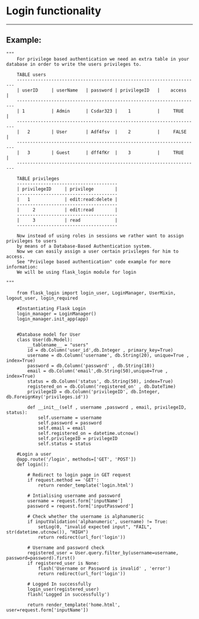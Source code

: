 # Login functionality
-------

## Example:


    """
        For privilege based authentication we need an extra table in your database in order to write the users privileges to.

        TABLE users
        ---------------------------------------------------------------------
        | userID     | userName   | password | privilegeID   |    access	| 
        ---------------------------------------------------------------------   
        | 1	         | Admin	  | Csdar323 |	  1		     | 	   TRUE		|
        ---------------------------------------------------------------------   	
        |	2	     | User		  | Adf4fsv  |	  2		     |	   FALSE	|
        ---------------------------------------------------------------------   
        |	3	     | Guest	  | dff4fKr  |	  3		     |	   TRUE		|
        ---------------------------------------------------------------------   

        TABLE privileges
        -------------------------------------- 
        | privilegeID     | privilege        |
        --------------------------------------
        |   1	    	  | edit:read:delete |
        --------------------------------------
        |	  2	 	      | edit:read		 |
        --------------------------------------
        |	  3	 	      | read	         |
        --------------------------------------

        Now instead of using roles in sessions we rather want to assign privileges to users
        by means of a Database-Based Authentication system.
        Now we can easily assign a user certain privileges for him to access.
        See "Privilege based authentication" code example for more information:
        We will be using flask_login module for login
    
    """

        from flask_login import login_user, LoginManager, UserMixin, logout_user, login_required

        #Instantiating Flask Login
        login_manager = LoginManager()
        login_manager.init_app(app)


        #Database model for User
        class User(db.Model):
            __tablename__ = "users"
            id = db.Column('user_id',db.Integer , primary_key=True)
            username = db.Column('username', db.String(20), unique=True , index=True)
            password = db.Column('password' , db.String(10))
            email = db.Column('email',db.String(50),unique=True , index=True)
            status = db.Column('status', db.String(50), index=True)
            registered_on = db.Column('registered_on' , db.DateTime)
            privilegeID = db.Column('privilegeID', db.Integer, db.ForeignKey('privileges.id'))
 
            def __init__(self , username ,password , email, privilegeID, status):
                self.username = username
                self.password = password
                self.email = email
                self.registered_on = datetime.utcnow()
                self.privilegeID = privilegeID
                self.status = status

        #Login a user
        @app.route('/login', methods=['GET', 'POST'])
        def login():
            
            # Redirect to login page in GET request
            if request.method == 'GET':
                return render_template('login.html')
            
            # Intialising username and password
            username = request.form['inputName']
            password = request.form['inputPassword']

            # Check whether the username is alphanumeric
            if inputValidation('alphanumeric', username) != True:
                setLog(0, "invalid expected input", "FAIL", str(datetime.utcnow()), "HIGH")
                return redirect(url_for('login'))

            # Username and password check   
            registered_user = User.query.filter_by(username=username, password=password).first()
            if registered_user is None:
                flash('Username or Password is invalid' , 'error')
                return redirect(url_for('login'))

            # Logged In successfully
            login_user(registered_user)
            flash('Logged in successfully')
            
            return render_template('home.html', user=request.form['inputName'])